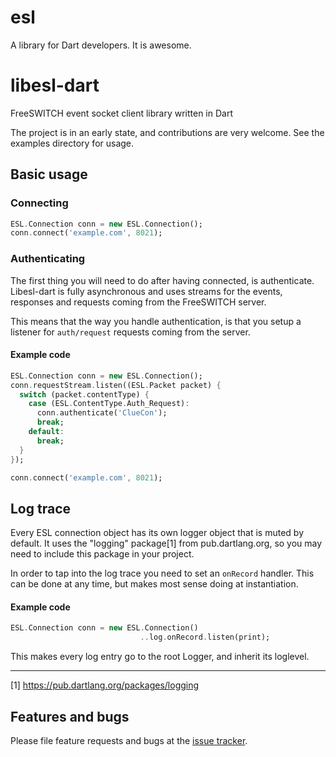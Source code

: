 # esl

A library for Dart developers. It is awesome.

libesl-dart
===========

FreeSWITCH event socket client library written in Dart

The project is in an early state, and contributions are very welcome.
See the examples directory for usage.

## Basic usage


### Connecting

```dart
ESL.Connection conn = new ESL.Connection();
conn.connect('example.com', 8021);
```

### Authenticating

The first thing you will need to do after having connected, is authenticate.
Libesl-dart is fully asynchronous and uses streams for the events, responses 
and requests coming from the FreeSWITCH server.

This means that the way you handle authentication, is that you setup a listener
for `auth/request` requests coming from the server.

#### Example code
```dart
ESL.Connection conn = new ESL.Connection();
conn.requestStream.listen((ESL.Packet packet) {
  switch (packet.contentType) {
    case (ESL.ContentType.Auth_Request):
      conn.authenticate('ClueCon');
      break;
    default:
      break;
  }
});

conn.connect('example.com', 8021);
```



## Log trace

Every ESL connection object has its own logger object that is muted by default.
It uses the "logging" package[1] from pub.dartlang.org, so you may need to 
include this package in your project.

In order to tap into the log trace you need to set an `onRecord` handler.
This can be done at any time, but makes most sense doing at instantiation.

#### Example code
```dart
ESL.Connection conn = new ESL.Connection()
                             ..log.onRecord.listen(print);
```

This makes every log entry go to the root Logger, and inherit its loglevel.

------
[1] https://pub.dartlang.org/packages/logging

## Features and bugs

Please file feature requests and bugs at the [issue tracker][tracker].

[tracker]: https://github.com/rostgaard/libesl-dart/issues
